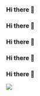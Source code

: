 ### Hi there 👋
### Hi there 👋
### Hi there 👋
### Hi there 👋
### Hi there 👋
[![](https://img.shields.io/badge/-MongoDB-47A248?logo=mongodb&logoColor=white&style=flat)](https://www.mongodb.com)
